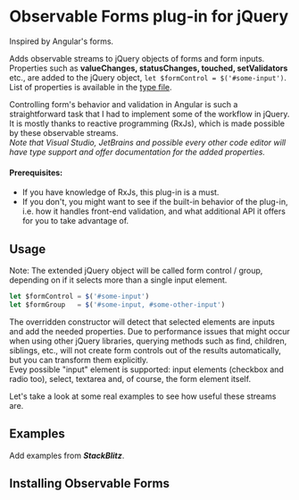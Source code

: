 # Observable Forms plug-in for jQuery
Inspired by Angular's forms.

Adds observable streams to jQuery objects of forms and form inputs. <br/>
Properties such as **valueChanges, statusChanges, touched, setValidators** etc., are added to the jQuery object, `let $formControl = $('#some-input')`.<br />
List of properties is available in the [type file](src/js/@types/input.d.ts).

Controlling form's behavior and validation in Angular is such a straightforward task that I had to implement some of the workflow in jQuery.<br/>
It is mostly thanks to reactive programming (RxJs), which is made possible by these observable streams.<br/>
_Note that Visual Studio, JetBrains and possible every other code editor will have type support and offer documentation for the added properties._

#### Prerequisites:
- If you have knowledge of RxJs, this plug-in is a must.<br/>
- If you don't, you might want to see if the built-in behavior of the plug-in, i.e. how it handles front-end validation, and what additional API it offers for you to take advantage of. 

## Usage
Note: The extended jQuery object will be called form control / group, depending on if it selects more than a single input element.

``` javascript
let $formControl = $('#some-input')
let $formGroup   = $('#some-input, #some-other-input')
```
The overridden constructor will detect that selected elements are inputs and add the needed properties.
Due to performance issues that might occur when using other jQuery libraries, querying methods such as
find, children, siblings, etc., will not create form controls out of the results automatically, but you can transform them explicitly.<br/>
Evey possible "input" element is supported: input elements (checkbox and radio too), select, textarea and, of course, the form element itself. 

Let's take a look at some real examples to see how useful these streams are.
## Examples
Add examples from **_StackBlitz_**.

## Installing Observable Forms
